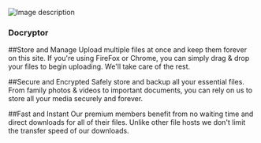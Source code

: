 ![Image description](https://wonkasoft.com/wp-content/uploads/2019/11/docryptor-logo.png)
### Docryptor

##Store and Manage
Upload multiple files at once and keep them forever on this site. If you're using FireFox or Chrome, you can simply drag & drop your files to begin uploading. We'll take care of the rest.

##Secure and Encrypted
Safely store and backup all your essential files. From family photos & videos to important documents, you can rely on us to store all your media securely and forever.

##Fast and Instant
Our premium members benefit from no waiting time and direct downloads for all of their files. Unlike other file hosts we don't limit the transfer speed of our downloads.